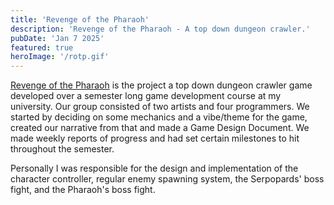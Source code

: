 ```yaml
---
title: 'Revenge of the Pharaoh'
description: 'Revenge of the Pharaoh - A top down dungeon crawler.'
pubDate: 'Jan 7 2025'
featured: true
heroImage: '/rotp.gif'
---
```


[Revenge of the Pharaoh](https://sandstorm-interactive.itch.io/revenge-of-the-pharaoh) is the project a top down dungeon crawler game developed over a semester long game development course at my university. Our group consisted of two artists and four programmers. We started by deciding on some mechanics and a vibe/theme for the game, created our narrative from that and made a Game Design Document. We made weekly reports of progress and had set certain milestones to hit throughout the semester. 

Personally I was responsible for the design and implementation of the character controller, regular enemy spawning system, the Serpopards' boss fight, and the Pharaoh's boss fight. 